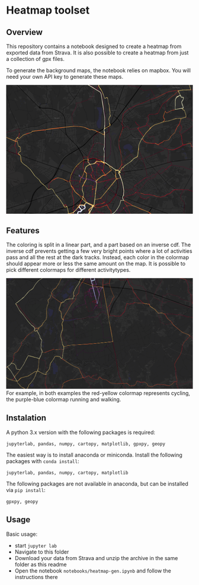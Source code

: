 # Heatmap toolset
## Overview
This repository contains a notebook designed to create a heatmap from exported data from Strava.
It is also possible to create a heatmap from just a collection of gpx files.

To generate the background maps, the notebook relies on mapbox. You will need your own API key to generate these maps.

![example1](heatmaps/example1.png)

## Features
The coloring is split in a linear part, and a part based on an inverse cdf. The inverse cdf prevents getting a few very bright points where a lot of activities pass and all the rest at the dark tracks.
Instead, each color in the colormap should appear more or less the same amount on the map.
It is possible to pick different colormaps for different activitytypes.

![example2](heatmaps/example2.png)
 For example, in both examples the red-yellow colormap represents cycling, the purple-blue colormap running and walking.

## Instalation
A python 3.x version with the following packages is required:
```
jupyterlab, pandas, numpy, cartopy, matplotlib, gpxpy, geopy
```
The easiest way is to install anaconda or miniconda. Install the following packages with `conda install`:
```
jupyterlab, pandas, numpy, cartopy, matplotlib
```
The following packages are not available in anaconda, but can be installed via `pip install`:
```
gpxpy, geopy
```

## Usage
Basic usage:
- start `jupyter lab`
- Navigate to this folder
- Download your data from Strava and unzip the archive in the same folder as this readme
- Open the notebook `notebooks/heatmap-gen.ipynb` and follow the instructions there